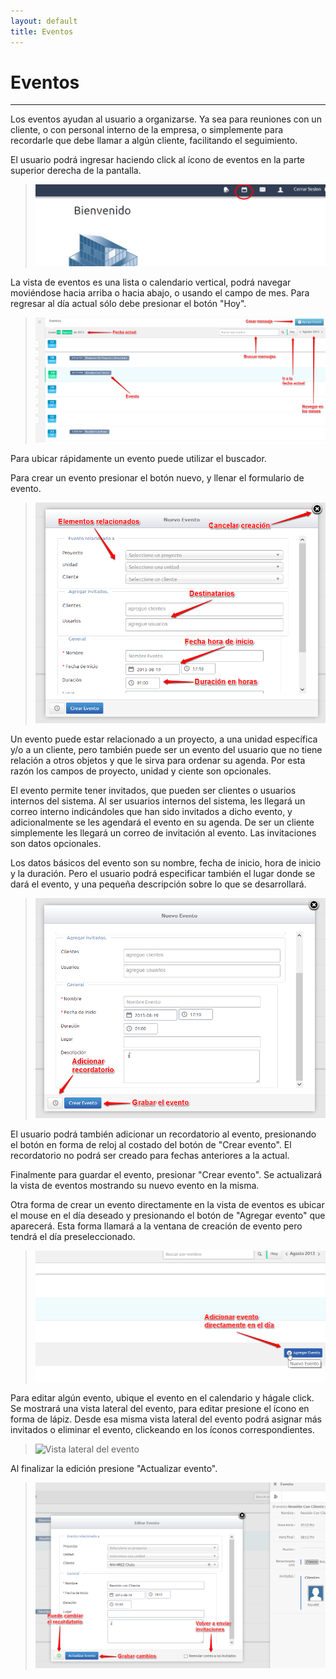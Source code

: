 ```yaml
---
layout: default
title: Eventos
---
```


# Eventos
---------------------------------------
  Los eventos ayudan al usuario a organizarse. Ya sea para reuniones con un cliente, o con personal interno de la empresa, o simplemente para recordarle que debe llamar a algún cliente, facilitando el seguimiento.

  El usuario podrá ingresar haciendo click al ícono de eventos en la parte superior derecha de la pantalla.
  >![Eventos](/images/beventos.png)

  La vista de eventos es una lista o calendario vertical, podrá navegar moviéndose hacia arriba o hacia abajo, o usando el campo de mes. Para regresar al día actual sólo debe presionar el botón "Hoy".
  >![Eventos](/images/eventos.png)

  Para ubicar rápidamente un evento puede utilizar el buscador.

  Para crear un evento presionar el botón nuevo, y llenar el formulario de evento.
  >![Crear evento](/images/evento1.png)

  Un evento puede estar relacionado a un proyecto, a una unidad específica y/o a un cliente, pero también puede ser un evento del usuario que no tiene relación a otros objetos y que le sirva para ordenar su agenda. Por esta razón los campos de proyecto, unidad y ciente son opcionales.

  El evento permite tener invitados, que pueden ser clientes o usuarios internos del sistema. Al ser usuarios internos del sistema, les llegará un correo interno indicándoles que han sido invitados a dicho evento, y adicionalmente se les agendará el evento en su agenda. De ser un cliente simplemente les llegará un correo de invitación al evento. Las invitaciones son datos opcionales.

  Los datos básicos del evento son su nombre, fecha de inicio, hora de inicio y la duración. Pero el usuario podrá especificar también el lugar donde se dará el evento, y una pequeña descripción sobre lo que se desarrollará.
  >![Crear evento](/images/evento2.png)

  El usuario podrá también adicionar un recordatorio al evento, presionando el botón en forma de reloj al costado del botón de "Crear evento". El recordatorio no podrá ser creado para fechas anteriores a la actual. 

  Finalmente para guardar el evento, presionar "Crear evento". Se actualizará la vista de eventos mostrando su nuevo evento en la misma.

  Otra forma de crear un evento directamente en la vista de eventos es ubicar el mouse en el día deseado y presionando el botón de "Agregar evento" que aparecerá. Esta forma llamará a la ventana de creación de evento pero tendrá el día preseleccionado.
  >![Agregar evento](/images/agregarevento.png)

  Para editar algún evento, ubique el evento en el calendario y hágale click. Se mostrará una vista lateral del evento, para editar presione el ícono en forma de lápiz. Desde esa misma vista lateral del evento podrá asignar más invitados o eliminar el evento, clickeando en los íconos correspondientes.
  >![Vista lateral del evento](/images/slideevento.png)

  Al finalizar la edición presione "Actualizar evento".  
  >![Editando evento](/images/editaevento.png)




